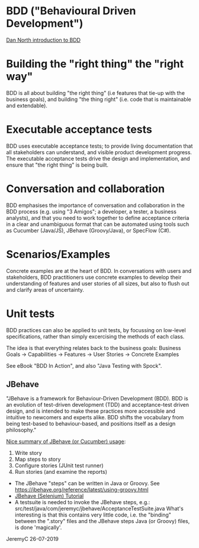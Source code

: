 # BDD ("Behavioural Driven Development")

[Dan North introduction to BDD](https://dannorth.net/introducing-bdd/)

Building the "right thing" the "right way"
==========================================
BDD is all about building "the right thing" (i.e features that tie-up with the
business goals), and building "the thing right" (i.e. code that is maintainable 
and extendable).

Executable acceptance tests
===========================
BDD uses executable acceptance tests; to provide living documentation that all 
stakeholders can understand, and visible product development progress. The
executable acceptance tests drive the design and implementation, and ensure 
that "the right thing" is being built.

Conversation and collaboration
==============================
BDD emphasises the importance of conversation and collaboration in the BDD process 
(e.g. using "3 Amigos"; a developer, a tester, a business analysts), and that you
need to work together to define acceptance criteria in a clear and unambiguous 
format that can be automated using tools such as Cucumber (Java/JS), 
JBehave (Groovy/Java), or SpecFlow (C#).

Scenarios/Examples
==================
Concrete examples are at the heart of BDD. In conversations with users and stakeholders, 
BDD practitioners use concrete examples to develop their understanding of features and 
user stories of all sizes, but also to flush out and clarify areas of uncertainty.

Unit tests
==========
BDD practices can also be applied to unit tests, by focussing on low-level
specifications, rather than simply excercising the methods of each class.

The idea is that everything relates back to the business goals:
Business Goals -> Capabilities -> Features -> User Stories -> Concrete Examples

See eBook "BDD In Action", and also "Java Testing with Spock".


## JBehave 
"JBehave is a framework for Behaviour-Driven Development (BDD). BDD is an evolution of 
test-driven development (TDD) and acceptance-test driven design, and is intended to make 
these practices more accessible and intuitive to newcomers and experts alike. BDD shifts 
the vocabulary from being test-based to behaviour-based, and positions itself as a design 
philosophy." 

[Nice summary of JBehave (or Cucumber) usage](https://jbehave.org/reference/latest/index.html):
1. Write story
2. Map steps to story
3. Configure stories (JUnit test runner)
4. Run stories (and examine the reports)

- The JBehave "steps" can be written in Java or Groovy. See https://jbehave.org/reference/latest/using-groovy.html
- [JBehave (Selenium) Tutorial](https://github.com/jbehave/jbehave-tutorial)
- A testsuite is needed to invoke the JBehave steps, e.g.:
	src/test/java/com/jeremyc/jbehave/AcceptanceTestSuite.java
  What's interesting is that this contains very little code, i.e. the "binding" between the 
  ".story" files and the JBehave steps Java (or Groovy) files, is done 'magically'.


JeremyC 26-07-2019
